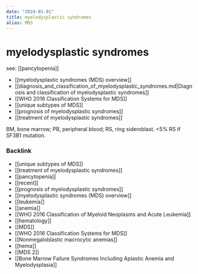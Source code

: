 ```yaml
---
date: "2024-01-01"
title: myelodysplastic syndromes
alias: MDS
---
```



# myelodysplastic syndromes

see: [[pancytopenia]]

- [[myelodysplastic syndromes (MDS) overview]]
- [[diagnosis_and_classification_of_myelodysplastic_syndromes.md|Diagnosis and classification of myelodysplastic syndromes]]
- [[WHO 2016 Classification Systems for MDS]]
- [[unique subtypes of MDS]]
- [[prognosis of myelodysplastic syndromes]]
- [[treatment of myelodysplastic syndromes]]

BM, bone marrow; PB, peripheral blood; RS, ring sideroblast. <5% RS if SF3B1 mutation.


### Backlink

- [[unique subtypes of MDS]] 
- [[treatment of myelodysplastic syndromes]] 
- [[pancytopenia]] 
- [[recent]] 
- [[prognosis of myelodysplastic syndromes]] 
- [[myelodysplastic syndromes (MDS) overview]] 
- [[leukemia]] 
- [[anemia]] 
- [[WHO 2016 Classification of Myeloid Neoplasms and Acute Leukemia]] 
- [[hematology]] 
- [[MDS]] 
- [[WHO 2016 Classification Systems for MDS]] 
- [[Nonmegaloblastic macrocytic anemias]] 
- [[hema]] 
- [[MDS 2]] 
- [[Bone Marrow Failure Syndromes Including Aplastic Anemia and Myelodysplasia]] 
